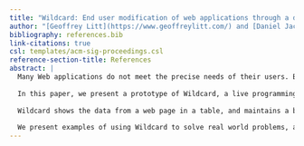 ```yaml
---
title: "Wildcard: End user modification of web applications through a data table"
author: "[Geoffrey Litt](https://www.geoffreylitt.com/) and [Daniel Jackson](http://people.csail.mit.edu/dnj/)"
bibliography: references.bib
link-citations: true
csl: templates/acm-sig-proceedings.csl
reference-section-title: References
abstract: |
  Many Web applications do not meet the precise needs of their users. Browser extensions and user scripts offer a way to customize web applications, but most people do not have the programming skills to implement their own customizations.
  
  In this paper, we present a prototype of Wildcard, a live programming system embedded in the browser that empowers users to casually tweak web applications without needing to program in Javascript or interact with the DOM.
  
  Wildcard shows the data from a web page in a table, and maintains a bidirectional connection between the table and the original page. By directly manipulating the table, users can perform a wide variety of modifications: sorting/filtering content, adding private annotations, using spreadsheet formulas to fetch data from other web services, using custom UI elements to edit form data, and more.
  
  We present examples of using Wildcard to solve real world problems, and explain the design principles behind the prototype. In the future, we envision continuing to build Wildcard into a fully deployed system that helps make the web into a more malleable medium for all users.
---
```


